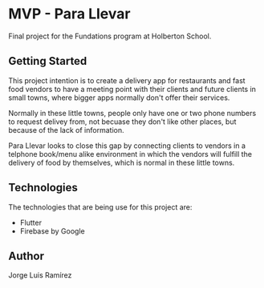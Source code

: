 # MVP - Para Llevar

Final project for the Fundations program at Holberton School.

## Getting Started

This project intention is to create a delivery app for restaurants
and fast food vendors to have a meeting point with their clients and future
clients in small towns, where bigger apps normally don't offer their services.

Normally in these little towns, people only have one or two phone numbers to
request delivey from, not becuase they don't like other places, but because of
the lack of information.

Para Llevar looks to close this gap by connecting clients to vendors in a
telphone book/menu alike environment in which the vendors will fulfill the
delivery of food by themselves, which is normal in these little towns.

## Technologies

The technologies that are being use for this project are:
- Flutter
- Firebase by Google

## Author

Jorge Luis Ramírez
